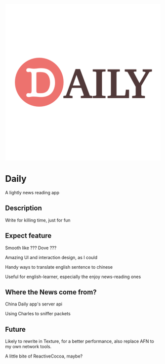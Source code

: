 ![appicon](https://github.com/JiaHongXu/NewsPaper/blob/master/NewsPaper/Resource/Assets.xcassets/dailyIcon.imageset/dailyIcon@2x.png)
# Daily

A lightly news reading app

## Description

Write for killing time, just for fun

## Expect feature

Smooth like ??? Dove ???

Amazing UI and interaction design, as I could

Handy ways to translate english sentence to chinese

Useful for english-learner, especially the enjoy news-reading ones

## Where the News come from?

China Daily app's server api

Using Charles to sniffer packets

## Future

Likely to rewrite in Texture, for a better performance, also replace AFN to my own network tools.

A little bite of ReactiveCocoa, maybe?
